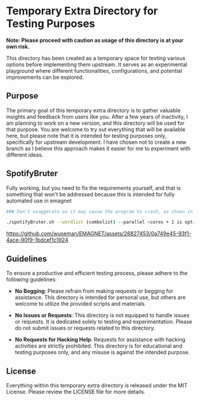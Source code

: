 # Temporary Extra Directory for Testing Purposes

**Note: Please proceed with caution as usage of this directory is at your own risk.**

This directory has been created as a temporary space for testing various options before implementing them upstream. It serves as an experimental playground where different functionalities, configurations, and potential improvements can be explored.

## Purpose

The primary goal of this temporary extra directory is to gather valuable insights and feedback from users like you. After a few years of inactivity, I am planning to work on a new version, and this directory will be used for that purpose. You are welcome to try out everything that will be available here, but please note that it is intended for testing purposes only, specifically for upstream development. I have chosen not to create a new branch as I believe this approach makes it easier for me to experiment with different ideas.

## SpotifyBruter

Fully working, but you need to fix the requirements yourself, and that is something that won't be addressed because this is intended for fully automated use in emagnet

```bash
### Don't exaggerate as it may cause the program to crash, as shown in the video.

./spotifyBruter.sh --wordlist (combolist) --parallel <cores + 1 is optimal>
```

https://github.com/wuseman/EMAGNET/assets/26827453/0a749e45-93f1-4ace-90f9-1bdcef1c1924

## Guidelines

To ensure a productive and efficient testing process, please adhere to the following guidelines:

- **No Begging**: Please refrain from making requests or begging for assistance. This directory is intended for personal use, but others are welcome to utilize the provided scripts and materials.

- **No Issues or Requests**: This directory is not equipped to handle issues or requests. It is dedicated solely to testing and experimentation. Please do not submit issues or requests related to this directory.

- **No Requests for Hacking Help**: Requests for assistance with hacking activities are strictly prohibited. This directory is for educational and testing purposes only, and any misuse is against the intended purpose.

## License

Everything within this temporary extra directory is released under the MIT License. Please review the LICENSE file for more details.


